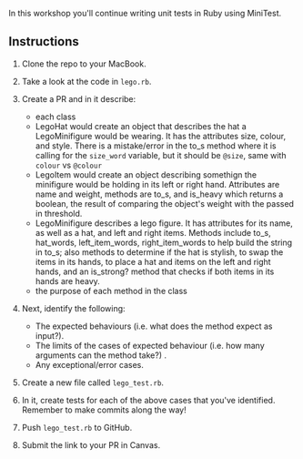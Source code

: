 In this workshop you'll continue writing unit tests in Ruby using MiniTest.

## Instructions

1. Clone the repo to your MacBook.

2. Take a look at the code in `lego.rb`.

3. Create a PR and in it describe:
    * each class
    - LegoHat would create an object that describes the hat a LegoMinifigure would be wearing. It has the attributes size, colour, and style. There is a mistake/error in the to_s method where it is calling for the `size_word` variable, but it should be `@size`, same with `colour` vs `@colour`
    - LegoItem would create an object describing somethign the minifigure would be holding in its left or right hand. Attributes are name and weight, methods are to_s, and is_heavy which returns a boolean, the result of comparing the object's weight with the passed in threshold.
    - LegoMinifigure describes a lego figure. It has attributes for its name, as well as a hat, and left and right items. Methods include to_s, hat_words, left_item_words, right_item_words to help build the string in to_s; also methods to determine if the hat is stylish, to swap the items in its hands, to place a hat and items on the left and right hands, and an is_strong? method that checks if both items in its hands are heavy.
    
    * the purpose of each method in the class

4. Next, identify the following:
    * The expected behaviours (i.e. what does the method expect as input?).
    * The limits of the cases of expected behaviour (i.e. how many arguments can the method take?) .
    * Any exceptional/error cases.

5. Create a new file called `lego_test.rb`.

6. In it, create tests for each of the above cases that you've identified. Remember to make commits along the way!

7. Push `lego_test.rb` to GitHub.

8. Submit the link to your PR in Canvas.
